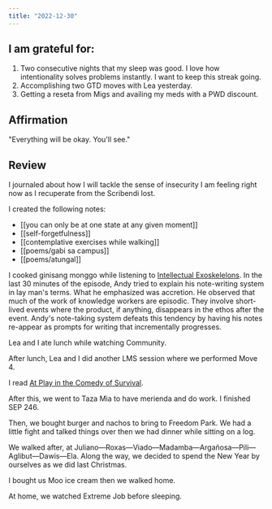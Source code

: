 ```yaml
---
title: "2022-12-30"
---
```

## I am grateful for:
1. Two consecutive nights that my sleep was good. I love how intentionality solves problems instantly. I want to keep this streak going.
2. Accomplishing two GTD moves with Lea yesterday.
3. Getting a reseta from Migs and availing my meds with a PWD discount.

## Affirmation

"Everything will be okay. You'll see."

## Review

I journaled about how I will tackle the sense of insecurity I am feeling right now as I recuperate from the Scribendi lost.

I created the following notes:
- [[you can only be at one state at any given moment]]
- [[self-forgetfulness]]
- [[contemplative exercises while walking]]
- [[poems/gabi sa campus]]
- [[poems/atungal]]

I cooked ginisang monggo while listening to [Intellectual Exoskelelons](https://josephnoelwalker.com/141-intellectual-exoskeletons-andy-matuschak/). In the last 30 minutes of the episode, Andy tried to explain his note-writing system in lay man's terms. What he emphasized was accretion. He observed that much of the work of knowledge workers are episodic. They involve short-lived events where the product, if anything, disappears in the ethos after the event. Andy's note-taking system defeats this tendency by having his notes re-appear as prompts for writing that incrementally progresses.

Lea and I ate lunch while watching Community.

After lunch, Lea and I did another LMS session where we performed Move 4.

I read [At Play in the Comedy of Survival](https://www.counterpunch.org/2015/04/10/at-play-in-the-comedy-of-survival/).

After this, we went to Taza Mia to have merienda and do work. I finished SEP 246.

Then, we bought burger and nachos to bring to Freedom Park. We had a little fight and talked things over then we had dinner while sitting on a log.

We walked after, at Juliano—Roxas—Viado—Madamba—Argañosa—Pili—Aglibut—Dawis—Ela. Along the way, we decided to spend the New Year by ourselves as we did last Christmas.

I bought us Moo ice cream then we walked home.

At home, we watched Extreme Job before sleeping.
